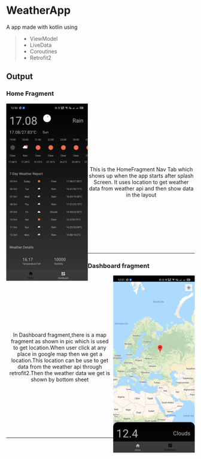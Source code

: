 # WeatherApp
A app made with kotlin using 
>- ViewModel
>- LiveData
>- Coroutines
>- Retrofit2

## Output


### Home Fragment

<img align="left" src="https://raw.githubusercontent.com/Mohit0233/WeatherApp/master/Output/Home.jpg" width="218px">

<div align="center">
<br>
          <br>
          <br>
          <br>
          <br>
          <br>
          <br>
          <br>
          <br>
    <p align="center">
        This is the HomeFragment Nav Tab which shows up when the app starts after splash<br>
         Screen. It uses location to get weather data from weather api and then show data<br>
          in the layout<br>      
    </p>
    <br>
    <br>
    <br>
    <br>
    <br>
    <br>
    <br>
</div>

---

### Dashboard fragment

<img align="right" src="https://raw.githubusercontent.com/Mohit0233/WeatherApp/master/Output/Dashboard.jpg" width="218px">

<div align="center">
<br>
    <br>
    <br>
    <br>
    <br>
    <br>
    <br>
    <br>
    <p align="center">
        In Dashboard fragment,there is a map fragment as shown in pic which is used<br>
        to get location.When user click at any place in google map then we get a <br>
        location.This location can be use to get data from the weather api through<br>
         retrofit2.Then the weather data we get is shown by bottom sheet<br>
    </p>
    <br>
    <br>
    <br>
    <br>
    <br>
    <br>
    <br>
</div>

---
